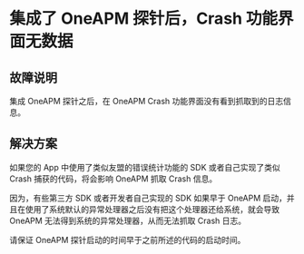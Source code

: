 # 集成了 OneAPM 探针后，Crash 功能界面无数据

## 故障说明

集成 OneAPM 探针之后，在 OneAPM Crash 功能界面没有看到抓取到的日志信息。

## 解决方案

如果您的 App 中使用了类似友盟的错误统计功能的 SDK 或者自己实现了类似 Crash 捕获的代码，将会影响 OneAPM 抓取 Crash 信息。

因为，有些第三方 SDK 或者开发者自己实现的 SDK 如果早于 OneAPM 启动，并且在使用了系统默认的异常处理器之后没有把这个处理器还给系统，就会导致 OneAPM 无法得到系统的异常处理器，从而无法抓取 Crash 日志。

请保证 OneAPM 探针启动的时间早于之前所述的代码的启动时间。